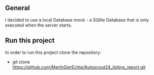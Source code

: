 ## General

I decided to use a local Database mock - a SQlite Database that is only executed when the server starts.

## Run this project

In order to run this project clone the repository: 
- git clone https://github.com/MerlinDerEchte/Autoscout24_listing_report.git